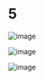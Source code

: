 # 5

![image](https://github.com/LeeMinGyu23/5/assets/117800561/31904207-381a-4cf5-ba78-be6e32ae52e0)

![image](https://github.com/LeeMinGyu23/5/assets/117800561/9f2781c3-0329-4ade-9c22-f476011a1952)

![image](https://github.com/LeeMinGyu23/5/assets/117800561/e9d2af93-ccd9-4a8f-bf37-a661919f0292)
